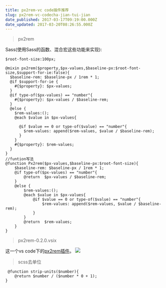 ```yaml
---
title: px2rem-vc code插件推荐
slug: px2rem-vc-codecha-jian-tui-jian
date_published: 2017-03-17T09:19:00.000Z
date_updated: 2017-03-20T08:26:55.000Z
---
```


> px2rem

Sass(使用Sass的函数、混合宏这些功能来实现):

    $root-font-size:100px;
    
    @mixin px2rem($property,$px-values,$baseline-px:$root-font-size,$support-for-ie:false){
      $baseline-rem: $baseline-px / 1rem * 1;
      @if $support-for-ie {
        #{$property}: $px-values;
      }
      @if type-of($px-values) == "number"{
        #{$property}: $px-values / $baseline-rem;
      }
      @else {
        $rem-values:();
        @each $value in $px-values{
    
          @if $value == 0 or type-of($value) == "number"{
            $rem-values: append($rem-values, $value / $baseline-rem);
          }
        }
        #{$property}: $rem-values;
      }
    }
    //funtion写法
    @function Px2rem($px-values,$baseline-px:$root-font-size){
        $baseline-rem: $baseline-px / 1rem * 1;
        @if type-of($px-values) == "number"{
            @return  $px-values / $baseline-rem;
        }
        @else {
            $rem-values:();
            @each $value in $px-values{
                @if $value == 0 or type-of($value) == "number"{
                    $rem-values: append($rem-values, $value / $baseline-rem);
                }
            }
            @return  $rem-values;
        }
    }
    

> px2rem-0.2.0.vsix

这一个vs code下的[px2rem插件](https://github.com/Maroon1/px2rem)。
![](/images/2017/03/QQ--20170317171649.png)

> scss去单位

     @function strip-units($number){
        @return $number / ($number * 0 + 1);
    }
    
